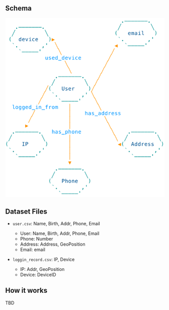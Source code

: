 ## Schema

![schema digram](https://raw.githubusercontent.com/wey-gu/identity-correlation-datagen/main/images/schema.svg?refresh=true)



## Dataset Files

- `user.csv`: Name, Birth, Addr, Phone, Email
  - User: Name, Birth, Addr, Phone, Email
  - Phone: Number
  - Address: Address, GeoPosition
  - Email: email

- `loggin_record.csv`: IP, Device
  - IP: Addr, GeoPosition
  - Device: DeviceID

## How it works

TBD